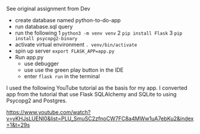 See original assignment from Dev

- create database named python-to-do-app
- run database.sql query
- run the following
    1 `python3 -m venv venv`
    2 `pip install Flask`
    3 `pip install psycopg2-binary`
- activate virtual environment
    `. venv/bin/activate`
- spin up server
    `export FLASK_APP=app.py`
- Run app.py
    - use debugger
    - use use the green play button in the IDE
    - enter `flask run` in the terminal

I used the following YouTube tutorial as the basis for my app. I converted
app from the tutorial that use Flask SQLAlchemy and SQLite to using Psycopg2 and Postgres.

https://www.youtube.com/watch?v=yKHJsLUENl0&list=PLU_SmuSC2zfnoCW7FC8a4MWw1uA7ebKu2&index=1&t=29s


